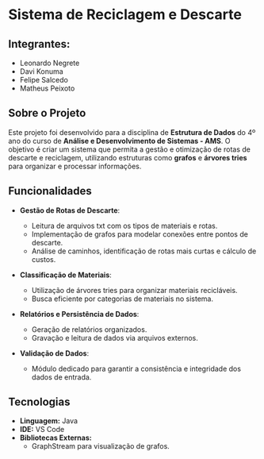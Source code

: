 # Sistema de Reciclagem e Descarte

## Integrantes:

  - Leonardo Negrete
  - Davi Konuma
  - Felipe Salcedo
  - Matheus Peixoto

## Sobre o Projeto

Este projeto foi desenvolvido para a disciplina de **Estrutura de Dados** do 4º ano do curso de **Análise e Desenvolvimento de Sistemas - AMS**. O objetivo é criar um sistema que permita a gestão e otimização de rotas de descarte e reciclagem, utilizando estruturas como **grafos** e **árvores tries** para organizar e processar informações.

## Funcionalidades

- **Gestão de Rotas de Descarte**:
  - Leitura de arquivos txt com os tipos de materiais e rotas. 
  - Implementação de grafos para modelar conexões entre pontos de descarte.
  - Análise de caminhos, identificação de rotas mais curtas e cálculo de custos.

- **Classificação de Materiais**:
  - Utilização de árvores tries para organizar materiais recicláveis.
  - Busca eficiente por categorias de materiais no sistema.

- **Relatórios e Persistência de Dados**:
  - Geração de relatórios organizados.
  - Gravação e leitura de dados via arquivos externos.

- **Validação de Dados**:
  - Módulo dedicado para garantir a consistência e integridade dos dados de entrada.

## Tecnologias

- **Linguagem:** Java
- **IDE:** VS Code
- **Bibliotecas Externas:**
  - GraphStream para visualização de grafos.
